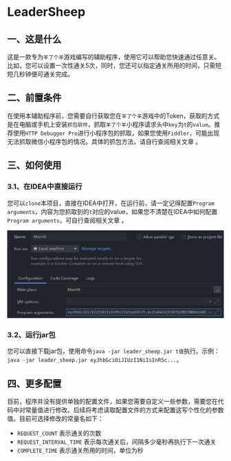 # LeaderSheep
## 一、这是什么

这是一款专为`羊了个羊`游戏编写的辅助程序，使用它可以帮助您快速通过任意关。比如，您可以设置一次性通关5次，同时，您还可以指定通关所用的时间，只需短短几秒钟便可通关完成。

## 二、前置条件

在使用本辅助程序前，您需要自行获取您在`羊了个羊`游戏中的Token，获取的方式是在电脑或手机上安装`抓包软件`，抓取`羊了个羊`小程序请求头中`key`为`t`的`value`。推荐使用`HTTP Debugger Pro`进行小程序包的抓取，如果您使用`Fiddler`，可能出现无法抓取微信小程序包的情况。具体的抓包方法，请自行查阅相关文章 。

## 三、如何使用

### 3.1、在IDEA中直接运行

您可以`clone`本项目，直接在IDEA中打开，在运行前，请一定记得配置`Program arguments`，内容为您抓取到的`t`对应的value，如果您不清楚在IDEA中如何配置`Program arguments`，可自行查阅相关文章 。

![image-20220918002057497](img\image-20220918002057497.png)

### 3.2、运行jar包

您可以直接下载jar包，使用命令`java -jar leader_sheep.jar t值`执行。示例：`java -jar leader_sheep.jar eyJhbGciOiJIUzI1NiIsInR5c...`。

## 四、更多配置

目前，程序并没有提供单独的配置文件，如果您需要自定义一些参数，需要您在代码中对常量值进行修改。后续将考虑读取配置文件的方式来配置这写个性化的参数值。目前可选择修改的常量名如下：

- `REQUEST_COUNT` 表示通关的次数
- `REQUEST_INTERVAL_TIME` 表示每次通关后，间隔多少毫秒再执行下一次通关
- `COMPLETE_TIME` 表示通关所用的时间，单位为秒
